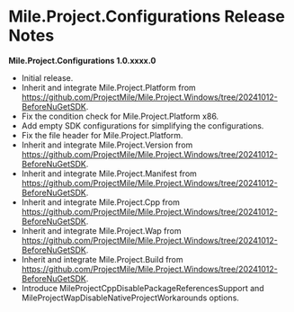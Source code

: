 ﻿# Mile.Project.Configurations Release Notes

**Mile.Project.Configurations 1.0.xxxx.0**

- Initial release.
- Inherit and integrate Mile.Project.Platform from
  https://github.com/ProjectMile/Mile.Project.Windows/tree/20241012-BeforeNuGetSDK.
- Fix the condition check for Mile.Project.Platform x86.
- Add empty SDK configurations for simplifying the configurations.
- Fix the file header for Mile.Project.Platform.
- Inherit and integrate Mile.Project.Version from
  https://github.com/ProjectMile/Mile.Project.Windows/tree/20241012-BeforeNuGetSDK.
- Inherit and integrate Mile.Project.Manifest from
  https://github.com/ProjectMile/Mile.Project.Windows/tree/20241012-BeforeNuGetSDK.
- Inherit and integrate Mile.Project.Cpp from
  https://github.com/ProjectMile/Mile.Project.Windows/tree/20241012-BeforeNuGetSDK.
- Inherit and integrate Mile.Project.Wap from 
  https://github.com/ProjectMile/Mile.Project.Windows/tree/20241012-BeforeNuGetSDK.
- Inherit and integrate Mile.Project.Build from
  https://github.com/ProjectMile/Mile.Project.Windows/tree/20241012-BeforeNuGetSDK.
- Introduce MileProjectCppDisablePackageReferencesSupport and
  MileProjectWapDisableNativeProjectWorkarounds options.
